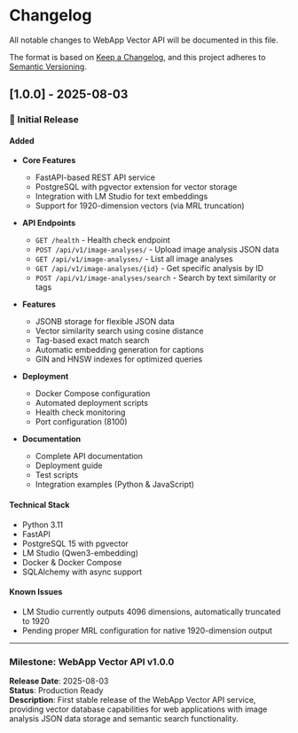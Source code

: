 # Changelog

All notable changes to WebApp Vector API will be documented in this file.

The format is based on [Keep a Changelog](https://keepachangelog.com/en/1.0.0/),
and this project adheres to [Semantic Versioning](https://semver.org/spec/v2.0.0.html).

## [1.0.0] - 2025-08-03

### 🎉 Initial Release

#### Added
- **Core Features**
  - FastAPI-based REST API service
  - PostgreSQL with pgvector extension for vector storage
  - Integration with LM Studio for text embeddings
  - Support for 1920-dimension vectors (via MRL truncation)
  
- **API Endpoints**
  - `GET /health` - Health check endpoint
  - `POST /api/v1/image-analyses/` - Upload image analysis JSON data
  - `GET /api/v1/image-analyses/` - List all image analyses
  - `GET /api/v1/image-analyses/{id}` - Get specific analysis by ID
  - `POST /api/v1/image-analyses/search` - Search by text similarity or tags

- **Features**
  - JSONB storage for flexible JSON data
  - Vector similarity search using cosine distance
  - Tag-based exact match search
  - Automatic embedding generation for captions
  - GIN and HNSW indexes for optimized queries

- **Deployment**
  - Docker Compose configuration
  - Automated deployment scripts
  - Health check monitoring
  - Port configuration (8100)

- **Documentation**
  - Complete API documentation
  - Deployment guide
  - Test scripts
  - Integration examples (Python & JavaScript)

#### Technical Stack
- Python 3.11
- FastAPI
- PostgreSQL 15 with pgvector
- LM Studio (Qwen3-embedding)
- Docker & Docker Compose
- SQLAlchemy with async support

#### Known Issues
- LM Studio currently outputs 4096 dimensions, automatically truncated to 1920
- Pending proper MRL configuration for native 1920-dimension output

---

### Milestone: WebApp Vector API v1.0.0
**Release Date**: 2025-08-03  
**Status**: Production Ready  
**Description**: First stable release of the WebApp Vector API service, providing vector database capabilities for web applications with image analysis JSON data storage and semantic search functionality.